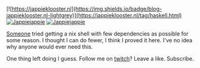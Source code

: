 [![https://jappieklooster.nl](https://img.shields.io/badge/blog-jappieklooster.nl-lightgrey)](https://jappieklooster.nl/tag/haskell.html)
[![Jappiejappie](https://img.shields.io/badge/discord-jappiejappie-black?logo=discord)](https://discord.gg/Hp4agqy)
[![Jappiejappie](https://img.shields.io/badge/twitch.tv-jappiejappie-purple?logo=twitch)](https://www.twitch.tv/jappiejappie)

[Someone](https://fzakaria.com/2021/08/02/a-minimal-nix-shell.html)
tried getting a nix shell with few dependencies as possible for some reason.
I thought I can do fewer, I think I proved it here.
I've no idea why anyone would ever need this.

One thing left doing I guess.
Follow me on [twitch](https://www.twitch.tv/jappiejappie)?
Leave a like.
Subscribe.

